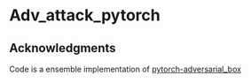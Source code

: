 # Adv_attack_pytorch
## Acknowledgments
Code is a ensemble implementation of [pytorch-adversarial_box](https://github.com/wanglouis49/pytorch-adversarial_box)
